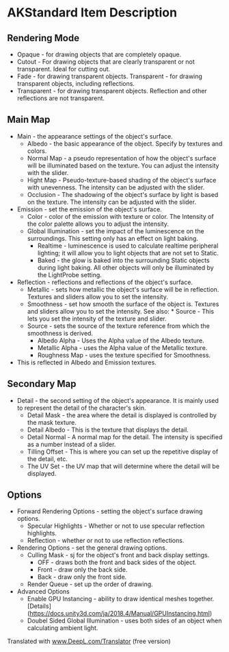 # AKStandard Item Description
## Rendering Mode
* Opaque - for drawing objects that are completely opaque.
* Cutout - For drawing objects that are clearly transparent or not transparent. Ideal for cutting out.
* Fade - for drawing transparent objects. Transparent - for drawing transparent objects, including reflections.
* Transparent - for drawing transparent objects. Reflection and other reflections are not transparent.
## Main Map
* Main - the appearance settings of the object's surface.
    * Albedo - the basic appearance of the object. Specify by textures and colors.
    * Normal Map - a pseudo representation of how the object's surface will be illuminated based on the texture. You can adjust the intensity with the slider.
    * Hight Map - Pseudo-texture-based shading of the object's surface with unevenness. The intensity can be adjusted with the slider.
    * Occlusion - The shadowing of the object's surface by light is based on the texture. The intensity can be adjusted with the slider.
* Emission - set the emission of the object's surface.
    * Color - color of the emission with texture or color. The Intensity of the color palette allows you to adjust the intensity.
    * Global Illumination - set the impact of the luminescence on the surroundings. This setting only has an effect on light baking.
        * Realtime - luminescence is used to calculate realtime peripheral lighting; it will allow you to light objects that are not set to Static.
        * Baked - the glow is baked into the surrounding Static objects during light baking. All other objects will only be illuminated by the LightProbe setting.
* Reflection - reflections and reflections of the object's surface.
    * Metallic - sets how metallic the object's surface will be in reflection. Textures and sliders allow you to set the intensity.
    * Smoothness - set how smooth the surface of the object is. Textures and sliders allow you to set the intensity. See also: * Source - This lets you set the intensity of the texture and slider.
    * Source - sets the source of the texture reference from which the smoothness is derived.
        * Albedo Alpha - Uses the Alpha value of the Albedo texture.
        * Metallic Alpha - uses the Alpha value of the Metallic texture.
        * Roughness Map - uses the texture specified for Smoothness.
* This is reflected in Albedo and Emission textures.
## Secondary Map
* Detail - the second setting of the object's appearance. It is mainly used to represent the detail of the character's skin.
    * Detail Mask - the area where the detail is displayed is controlled by the mask texture.
    * Detail Albedo - This is the texture that displays the detail.
    * Detail Normal - A normal map for the detail. The intensity is specified as a number instead of a slider.
    * Tilling Offset - This is where you can set up the repetitive display of the detail, etc.
    * The UV Set - the UV map that will determine where the detail will be displayed.
## Options
* Forward Rendering Options - setting the object's surface drawing options.
    * Specular Highlights - Whether or not to use specular reflection highlights.
    * Reflection - whether or not to use reflection reflections.
* Rendering Options - set the general drawing options.
    * Culling Mask - sj for the object's front and back display settings.
        * OFF - draws both the front and back sides of the object.
        * Front - draw only the back side.
        * Back - draw only the front side.
    * Render Queue - set up the order of drawing.
* Advanced Options
    * Enable GPU Instancing - ability to draw identical meshes together. [Details] (https://docs.unity3d.com/ja/2018.4/Manual/GPUInstancing.html)
    * Doubel Sided Global Illumination - uses both sides of an object when calculating ambient light.

Translated with www.DeepL.com/Translator (free version)